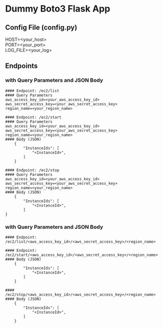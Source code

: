 # Dummy Boto3 Flask App

## Config File (config.py)
HOST=<your_host><br/>
PORT=<your_port><br/>
LOG_FILE=<your_log>

## Endpoints

### with Query Parameters and JSON Body

    #### Endpoint: /ec2/list
    #### Query Parameters
    aws_access_key_id=<your_aws_access_key_id>
    aws_secret_access_key=<your_aws_secret_access_key>
    region_name=<your_region_name>

    #### Endpoint: /ec2/start
    #### Query Parameters
    aws_access_key_id=<your_aws_access_key_id>
    aws_secret_access_key=<your_aws_secret_access_key>
    region_name=<your_region_name>
    #### Body (JSON)
        {
            "InstanceIds": [
                "<InstanceId>",
            ]
        }

    #### Endpoint: /ec2/stop
    #### Query Parameters
    aws_access_key_id=<your_aws_access_key_id>
    aws_secret_access_key=<your_aws_secret_access_key>
    region_name=<your_region_name>
    #### Body (JSON)
        {
            "InstanceIds": [
                "<InstanceId>",
            ]
    }

### with Query Parameters and JSON Body

    #### Endpoint: /ec2/list/<aws_access_key_id>/<aws_secret_access_key>/<region_name>

    #### Endpoint: /ec2/start/<aws_access_key_id>/<aws_secret_access_key>/<region_name>
    #### Body (JSON)
        {
            "InstanceIds": [
                "<InstanceId>",
            ]
        }

    #### /ec2/stop/<aws_access_key_id>/<aws_secret_access_key>/<region_name>
    #### Body (JSON)
        {
            "InstanceIds": [
                "<InstanceId>",
            ]
        }